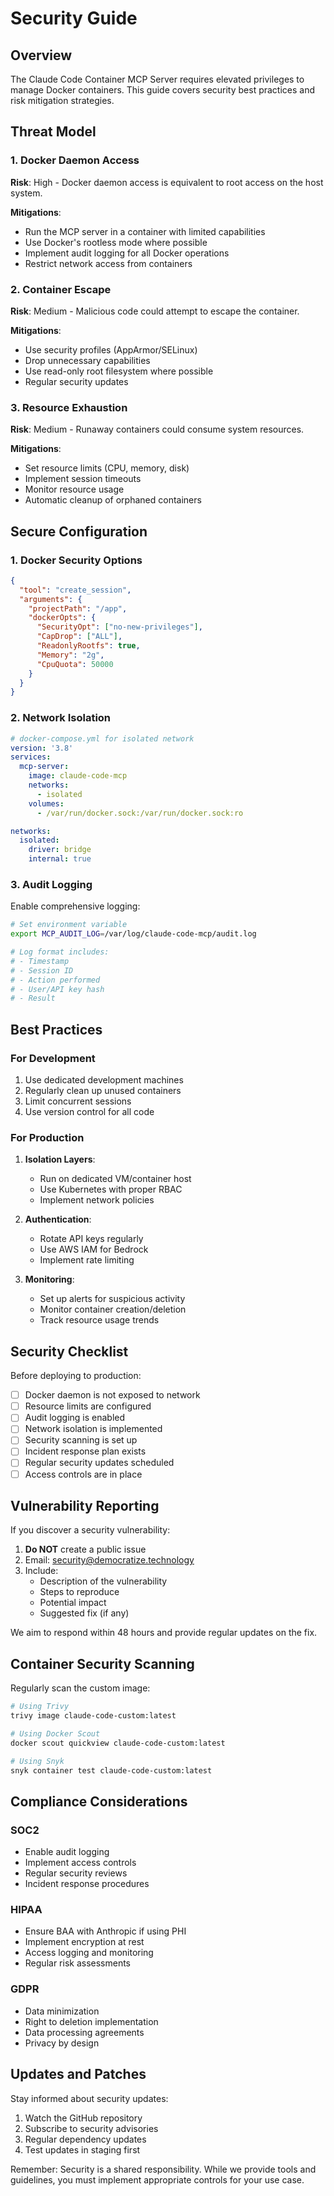 # Security Guide

## Overview

The Claude Code Container MCP Server requires elevated privileges to manage Docker containers. This guide covers security best practices and risk mitigation strategies.

## Threat Model

### 1. Docker Daemon Access
**Risk**: High - Docker daemon access is equivalent to root access on the host system.

**Mitigations**:
- Run the MCP server in a container with limited capabilities
- Use Docker's rootless mode where possible
- Implement audit logging for all Docker operations
- Restrict network access from containers

### 2. Container Escape
**Risk**: Medium - Malicious code could attempt to escape the container.

**Mitigations**:
- Use security profiles (AppArmor/SELinux)
- Drop unnecessary capabilities
- Use read-only root filesystem where possible
- Regular security updates

### 3. Resource Exhaustion
**Risk**: Medium - Runaway containers could consume system resources.

**Mitigations**:
- Set resource limits (CPU, memory, disk)
- Implement session timeouts
- Monitor resource usage
- Automatic cleanup of orphaned containers

## Secure Configuration

### 1. Docker Security Options

```json
{
  "tool": "create_session",
  "arguments": {
    "projectPath": "/app",
    "dockerOpts": {
      "SecurityOpt": ["no-new-privileges"],
      "CapDrop": ["ALL"],
      "ReadonlyRootfs": true,
      "Memory": "2g",
      "CpuQuota": 50000
    }
  }
}
```

### 2. Network Isolation

```yaml
# docker-compose.yml for isolated network
version: '3.8'
services:
  mcp-server:
    image: claude-code-mcp
    networks:
      - isolated
    volumes:
      - /var/run/docker.sock:/var/run/docker.sock:ro

networks:
  isolated:
    driver: bridge
    internal: true
```

### 3. Audit Logging

Enable comprehensive logging:

```bash
# Set environment variable
export MCP_AUDIT_LOG=/var/log/claude-code-mcp/audit.log

# Log format includes:
# - Timestamp
# - Session ID
# - Action performed
# - User/API key hash
# - Result
```

## Best Practices

### For Development

1. Use dedicated development machines
2. Regularly clean up unused containers
3. Limit concurrent sessions
4. Use version control for all code

### For Production

1. **Isolation Layers**:
   - Run on dedicated VM/container host
   - Use Kubernetes with proper RBAC
   - Implement network policies

2. **Authentication**:
   - Rotate API keys regularly
   - Use AWS IAM for Bedrock
   - Implement rate limiting

3. **Monitoring**:
   - Set up alerts for suspicious activity
   - Monitor container creation/deletion
   - Track resource usage trends

## Security Checklist

Before deploying to production:

- [ ] Docker daemon is not exposed to network
- [ ] Resource limits are configured
- [ ] Audit logging is enabled
- [ ] Network isolation is implemented
- [ ] Security scanning is set up
- [ ] Incident response plan exists
- [ ] Regular security updates scheduled
- [ ] Access controls are in place

## Vulnerability Reporting

If you discover a security vulnerability:

1. **Do NOT** create a public issue
2. Email: security@democratize.technology
3. Include:
   - Description of the vulnerability
   - Steps to reproduce
   - Potential impact
   - Suggested fix (if any)

We aim to respond within 48 hours and provide regular updates on the fix.

## Container Security Scanning

Regularly scan the custom image:

```bash
# Using Trivy
trivy image claude-code-custom:latest

# Using Docker Scout
docker scout quickview claude-code-custom:latest

# Using Snyk
snyk container test claude-code-custom:latest
```

## Compliance Considerations

### SOC2
- Enable audit logging
- Implement access controls
- Regular security reviews
- Incident response procedures

### HIPAA
- Ensure BAA with Anthropic if using PHI
- Implement encryption at rest
- Access logging and monitoring
- Regular risk assessments

### GDPR
- Data minimization
- Right to deletion implementation
- Data processing agreements
- Privacy by design

## Updates and Patches

Stay informed about security updates:

1. Watch the GitHub repository
2. Subscribe to security advisories
3. Regular dependency updates
4. Test updates in staging first

Remember: Security is a shared responsibility. While we provide tools and guidelines, you must implement appropriate controls for your use case.
